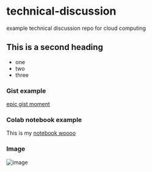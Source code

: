 # technical-discussion
example technical discussion repo for cloud computing

## This is a second heading

* one
* two
* three

### Gist example

[epic gist moment](https://gist.github.com/gturns1/13052fd0c331510f459e0f7b255ead79)

### Colab notebook example

This is my [notebook woooo](https://github.com/gturns1/technical-discussion/blob/5893448dd07055e7b29387f4a7832dc99a84670b/technical_docs.ipynb)

### Image
![image](https://github.com/gturns1/technical-discussion/assets/40275715/0897012a-f167-4ead-a9c5-0ffefbea4ce1)
